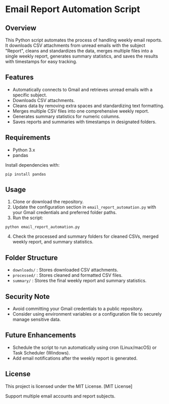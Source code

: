 # Email Report Automation Script

## Overview

This Python script automates the process of handling weekly email reports. It downloads CSV attachments from unread emails with the subject "Report", cleans and standardizes the data, merges multiple files into a single weekly report, generates summary statistics, and saves the results with timestamps for easy tracking.

## Features

* Automatically connects to Gmail and retrieves unread emails with a specific subject.
* Downloads CSV attachments.
* Cleans data by removing extra spaces and standardizing text formatting.
* Merges multiple CSV files into one comprehensive weekly report.
* Generates summary statistics for numeric columns.
* Saves reports and summaries with timestamps in designated folders.

## Requirements

* Python 3.x
* pandas

Install dependencies with:

```
pip install pandas
```

## Usage

1. Clone or download the repository.
2. Update the configuration section in `email_report_automation.py` with your Gmail credentials and preferred folder paths.
3. Run the script:

```
python email_report_automation.py
```

4. Check the processed and summary folders for cleaned CSVs, merged weekly report, and summary statistics.

## Folder Structure

* `downloads/` : Stores downloaded CSV attachments.
* `processed/` : Stores cleaned and formatted CSV files.
* `summary/` : Stores the final weekly report and summary statistics.

## Security Note

* Avoid committing your Gmail credentials to a public repository.
* Consider using environment variables or a configuration file to securely manage sensitive data.

## Future Enhancements

* Schedule the script to run automatically using cron (Linux/macOS) or Task Scheduler (Windows).
* Add email notifications after the weekly report is generated.

## License

This project is licensed under the MIT License.
[MIT License]

Support multiple email accounts and report subjects.

